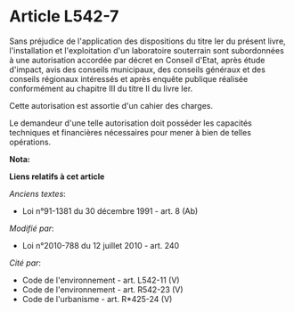 # Article L542-7

Sans préjudice de l'application des dispositions du titre Ier du présent livre, l'installation et l'exploitation d'un
laboratoire souterrain sont subordonnées à une autorisation accordée par décret en Conseil d'Etat, après étude d'impact, avis
des conseils municipaux, des conseils généraux et des conseils régionaux intéressés et après enquête publique réalisée
conformément au chapitre III du titre II du livre Ier.

Cette autorisation est assortie d'un cahier des charges.

Le demandeur d'une telle autorisation doit posséder les capacités techniques et financières nécessaires pour mener à bien de
telles opérations.

**Nota:**



**Liens relatifs à cet article**

_Anciens textes_:

  - Loi n°91-1381 du 30 décembre 1991 - art. 8 (Ab)

_Modifié par_:

  - Loi n°2010-788 du 12 juillet 2010 - art. 240

_Cité par_:

  - Code de l'environnement - art. L542-11 (V)
  - Code de l'environnement - art. R542-23 (V)
  - Code de l'urbanisme - art. R*425-24 (V)
